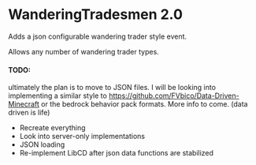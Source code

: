 # WanderingTradesmen 2.0

Adds a json configurable wandering trader style event.

Allows any number of wandering trader types.


#### TODO:

ultimately the plan is to move to JSON files. I will be looking into implementing a similar style to https://github.com/FVbico/Data-Driven-Minecraft or the bedrock behavior pack formats. More info to come.  (data driven is life)

 - Recreate everything
 - Look into server-only implementations
 - JSON loading
 - Re-implement LibCD after json data functions are stabilized



